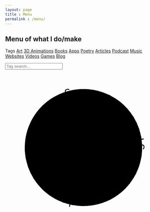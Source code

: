 ```yaml
---
layout: page
title : Menu
permalink : /menu/
---
```


## Menu of what I do/make

<!DOCTYPE html>
<html lang="en" >
<head>
  <meta charset="UTF-8">
  <link rel="stylesheet" href="./style.css">

</head>
<body>
<!-- partial:index.partial.html -->
<div class="container">
<p class="tags"> 
<span>Tags</span>
<a class="tag" href="#">Art</a>
<a class="tag" href="#">3D Animations</a>
<a class="tag active" href="#">Books</a>
<a class="tag" href="#">Apps</a>
<a class="tag" href="#">Poetry</a>
<a class="tag" href="#">Articles</a>
<a class="tag" href="#">Podcast</a>
<a class="tag" href="#">Music</a>
<a class="tag" href="#">Websites</a>
<a class="tag" href="#">Videos</a>
<a class="tag" href="#">Games</a>
<a class="tag" href="#">Blog</a>
</p>
  <label>
    <input class="tag_search" type="search" placeholder="Tag search..."/>
  </label>
</div>
<svg class="text-circle" viewBox="0 0 200 200">
  <path d="M 100, 100 m -75, 0 a 75,75 0 1,0 150,0 a 75,75 0 1,0 -150,0" id="path"></path>
  <text>
    <textPath xlink:href="#path">Be cool. Be helpful. The web is a big place. Have fun. High five.</textPath>
  </text>
</svg><!-- <a class="dribbble" href="https://dribbble.com/shots/5880849-CSS-Tricks-Style-for-tags-bar-search" target="_blank">dribbble shot</a> -->
<!-- partial -->
  <script  src="./script.js"></script>

</body>
</html>
